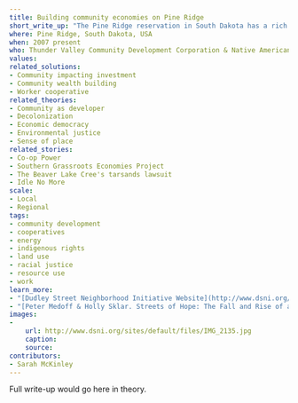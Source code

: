```yaml
---
title: Building community economies on Pine Ridge
short_write_up: "The Pine Ridge reservation in South Dakota has a rich legacy of struggle. It’s one of the poorest areas in the United States, but it is also the scene of exciting new developments in worker and community ownership. The Thunder Valley Community Development Corporation is building a net-zero “regenerative community” designed to sustainably produce all the energy it uses, managing their own construction to create both jobs and housing for the Oglala Lakota people. Elsewhere on Pine Ridge, Native-owned company Native American Natural is transitioning to employee ownership while bringing the buffalo back to Native lands. These developments signal a community taking charge of its own future."
where: Pine Ridge, South Dakota, USA
when: 2007 present
who: Thunder Valley Community Development Corporation & Native American Natural Foods
values:
related_solutions:
- Community impacting investment
- Community wealth building
- Worker cooperative
related_theories:
- Community as developer
- Decolonization
- Economic democracy
- Environmental justice
- Sense of place
related_stories:
- Co-op Power
- Southern Grassroots Economies Project
- The Beaver Lake Cree's tarsands lawsuit
- Idle No More
scale:
- Local
- Regional
tags: 
- community development
- cooperatives
- energy
- indigenous rights
- land use
- racial justice
- resource use
- work
learn_more:
- "[Dudley Street Neighborhood Initiative Website](http://www.dsni.org/)"
- "[Peter Medoff & Holly Sklar. Streets of Hope: The Fall and Rise of an Urban Neighborhood. South End Press, 1994.](http://www.southendpress.org/2004/items/StreetsHope)"
images:
-
    url: http://www.dsni.org/sites/default/files/IMG_2135.jpg
    caption:
    source:
contributors:
- Sarah McKinley
---
```

Full write-up would go here in theory.
